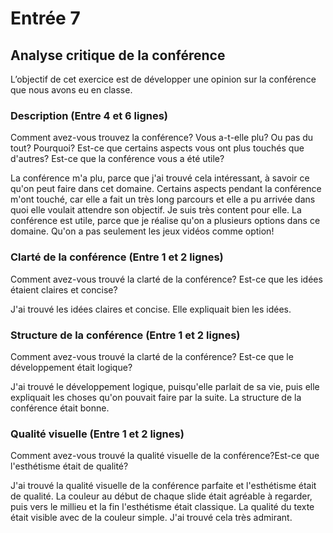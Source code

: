 # Entrée 7
## Analyse critique de la conférence

L’objectif de cet exercice est de développer une opinion sur la conférence que nous avons eu en classe. 

### Description (Entre 4 et 6 lignes)
Comment avez-vous trouvez la conférence? Vous a-t-elle plu? Ou pas du tout? Pourquoi? Est-ce que certains aspects vous ont plus touchés que d'autres? Est-ce que la conférence vous a été utile?

La conférence m'a plu, parce que j'ai trouvé cela intéressant, à savoir ce qu'on peut faire dans cet domaine. Certains aspects pendant la conférence m'ont touché, car elle a fait un très long parcours et elle a pu arrivée dans quoi elle voulait attendre son objectif. Je suis très content pour elle. La conférence est utile, parce que je réalise qu'on a plusieurs options dans ce domaine. Qu'on a pas seulement les jeux vidéos comme option!
### Clarté de la conférence (Entre 1 et 2 lignes)
Comment avez-vous trouvé la clarté de la conférence? Est-ce que les idées étaient claires et concise?

J'ai trouvé les idées claires et concise. Elle expliquait bien les idées. 

### Structure de la conférence (Entre 1 et 2 lignes)
Comment avez-vous trouvé la clarté de la conférence? Est-ce que le développement était logique?

J'ai trouvé le développement logique, puisqu'elle parlait de sa vie, puis elle expliquait les choses qu'on pouvait faire par la suite. La structure de la conférence était bonne.

### Qualité visuelle (Entre 1 et 2 lignes)
Comment avez-vous trouvé la qualité visuelle de la conférence?Est-ce que l'esthétisme était de qualité?

J'ai trouvé la qualité visuelle de la conférence parfaite et l'esthétisme était de qualité. La couleur au début de chaque slide était agréable à regarder, puis vers le millieu et la  fin l'esthétisme était classique. La qualité du texte était visible avec de la couleur simple. J'ai trouvé cela très admirant. 

